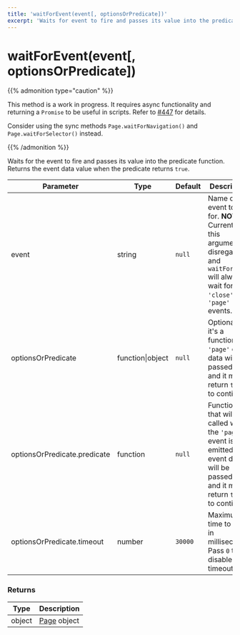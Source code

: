 ```yaml
---
title: 'waitForEvent(event[, optionsOrPredicate])'
excerpt: 'Waits for event to fire and passes its value into the predicate function.'
---
```


# waitForEvent(event[, optionsOrPredicate])

{{% admonition type="caution" %}}

This method is a work in progress.
It requires async functionality and returning a `Promise` to be useful in scripts.
Refer to <a href="https://github.com/grafana/xk6-browser/issues/447">#447</a> for details.

Consider using the sync methods `Page.waitForNavigation()` and `Page.waitForSelector()` instead.

{{% /admonition %}}

Waits for the event to fire and passes its value into the predicate function. Returns the event data value when the predicate returns `true`.

<TableWithNestedRows>

| Parameter                    | Type             | Default | Description                                                                                                                                        |
| ---------------------------- | ---------------- | ------- | -------------------------------------------------------------------------------------------------------------------------------------------------- |
| event                        | string           | `null`  | Name of event to wait for. **NOTE**: Currently this argument is disregarded, and `waitForEvent` will always wait for `'close'` or `'page'` events. |
| optionsOrPredicate           | function\|object | `null`  | Optional. If it's a function, the `'page'` event data will be passed to it and it must return `true` to continue.                                  |
| optionsOrPredicate.predicate | function         | `null`  | Function that will be called when the `'page'` event is emitted. The event data will be passed to it and it must return `true` to continue.        |
| optionsOrPredicate.timeout   | number           | `30000` | Maximum time to wait in milliseconds. Pass `0` to disable timeout.                                                                                 |

</TableWithNestedRows>

### Returns

| Type   | Description                                                                                          |
| ------ | ---------------------------------------------------------------------------------------------------- |
| object | [Page](https://grafana.com/docs/k6/<K6_VERSION>/javascript-api/k6-experimental/browser/page/) object |
